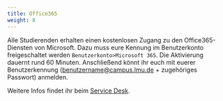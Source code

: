```yaml
---
title: Office365
weight: 8
---
```


Alle Studierenden erhalten einen kostenlosen Zugang zu den Office365-Diensten von Microsoft. Dazu muss eure Kennung im
Benutzerkonto freigeschaltet werden `Benutzerkonto>Microsoft 365`. Die Aktivierung dauernt rund 60 Minuten. Anschließend
könnt ihr euch mit euerer Benutzerkennung (benutzername@campus.lmu.de + zugehöriges Passwort) anmelden. 

Weitere Infos findet ihr beim [Service Desk](https://www.lmu.de/de/die-lmu/struktur/zentrale-universitaetsverwaltung/informations-und-kommunikationstechnik-dezernat-vi/it-servicedesk/zentrale-it-angebote/microsoft-office-365/index.html).